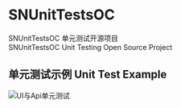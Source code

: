 # SNUnitTestsOC
SNUnitTestsOC 单元测试开源项目
<br>SNUnitTestsOC Unit Testing Open Source Project

## 单元测试示例 Unit Test Example
![UI与Api单元测试](https://github.com/user-attachments/assets/c2c8f9ce-a6cf-4ef9-9e6c-0d714cc98b14)
